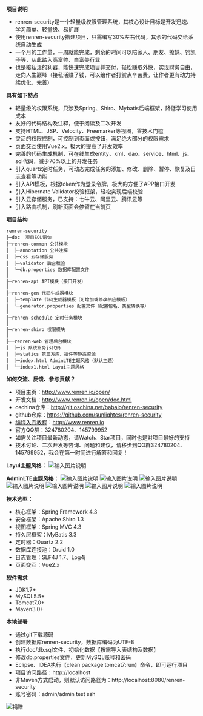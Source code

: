**项目说明** 
- renren-security是一个轻量级权限管理系统，其核心设计目标是开发迅速、学习简单、轻量级、易扩展
- 使用renren-security搭建项目，只需编写30%左右代码，其余的代码交给系统自动生成
- 一个月的工作量，一周就能完成，剩余的时间可以陪家人、朋友、撩妹、钓凯子等，从此踏入高富帅、白富美行业
- 也是接私活的利器，能快速完成项目并交付，轻松赚取外快，实现财务自由，走向人生巅峰（接私活赚了钱，可以给作者打赏点辛苦费，让作者更有动力持续优化、完善）
 


**具有如下特点** 
- 轻量级的权限系统，只涉及Spring、Shiro、Mybatis后端框架，降低学习使用成本
- 友好的代码结构及注释，便于阅读及二次开发
- 支持HTML、JSP、Velocity、Freemarker等视图，零技术门槛
- 灵活的权限控制，可控制到页面或按钮，满足绝大部分的权限需求
- 页面交互使用Vue2.x，极大的提高了开发效率
- 完善的代码生成机制，可在线生成entity、xml、dao、service、html、js、sql代码，减少70%以上的开发任务
- 引入quartz定时任务，可动态完成任务的添加、修改、删除、暂停、恢复及日志查看等功能
- 引入API模板，根据token作为登录令牌，极大的方便了APP接口开发
- 引入Hibernate Validator校验框架，轻松实现后端校验
- 引入云存储服务，已支持：七牛云、阿里云、腾讯云等
- 引入路由机制，刷新页面会停留在当前页

  
**项目结构** 
```
renren-security
├─doc  项目SQL语句
├─renren-common 公共模块
│  ├─annotation 公共注解
│  ├─oss 云存储服务
│  ├─validator 后台校验
│  └─db.properties 数据库配置文件
│ 
├─renren-api API模块（接口开发）
│ 
├─renren-gen 代码生成器模块
│  ├─template 代码生成器模板（可增加或修改相应模板）
│  └─generator.properties 配置文件（配置包名、类型转换等）
│ 
├─renren-schedule 定时任务模块
│
├─renren-shiro 权限模块
│  
├──renren-web 管理后台模块
│  ├─js 系统业务js代码
│  ├─statics 第三方库、插件等静态资源
│  ├─index.html AdminLTE主题风格（默认主题）
│  └─index1.html Layui主题风格

```


**如何交流、反馈、参与贡献？** 
- 项目主页：http://www.renren.io/open/
- 开发文档：http://www.renren.io/open/doc.html
- oschina仓库：http://git.oschina.net/babaio/renren-security
- github仓库：https://github.com/sunlightcs/renren-security
- [编程入门教程](http://www.renren.io)：http://www.renren.io   
- 官方QQ群：324780204、145799952
- 如需关注项目最新动态，请Watch、Star项目，同时也是对项目最好的支持
- 技术讨论、二次开发等咨询、问题和建议，请移步到QQ群324780204、145799952，我会在第一时间进行解答和回复！

**Layui主题风格：**
![输入图片说明](http://cdn.renren.io/img/2f6a43b9081e421ab8aa596155cd0ffc "在这里输入图片标题")

**AdminLTE主题风格：**
![输入图片说明](http://cdn.renren.io/img/44907148dd254064922a80cfddcc9b53 "在这里输入图片标题")
![输入图片说明](http://cdn.renren.io/img/f38a062145b141bf81157b495277d224 "在这里输入图片标题")
![输入图片说明](http://cdn.renren.io/img/65d7fb1906934e56abf8b8ca7e1c4541 "在这里输入图片标题")
![输入图片说明](http://cdn.renren.io/img/de740e471280429cb888f521e02ee787 "在这里输入图片标题")
![输入图片说明](http://cdn.renren.io/img/a8bc68f69288424697682f170ee40744 "在这里输入图片标题")
![输入图片说明](http://cdn.renren.io/img/92cd56f397754292a1a182f662a7e883 "在这里输入图片标题")
![输入图片说明](http://cdn.renren.io/img/0b56efe56fd64ed18e33a9e6dbb6e88c "在这里输入图片标题")







 **技术选型：** 
- 核心框架：Spring Framework 4.3
- 安全框架：Apache Shiro 1.3
- 视图框架：Spring MVC 4.3
- 持久层框架：MyBatis 3.3
- 定时器：Quartz 2.2
- 数据库连接池：Druid 1.0
- 日志管理：SLF4J 1.7、Log4j
- 页面交互：Vue2.x


 **软件需求** 
- JDK1.7+
- MySQL5.5+
- Tomcat7.0+
- Maven3.0+



 **本地部署**
- 通过git下载源码
- 创建数据库renren-security，数据库编码为UTF-8
- 执行doc/db.sql文件，初始化数据【按需导入表结构及数据】
- 修改db.properties文件，更新MySQL账号和密码
- Eclipse、IDEA执行【clean package tomcat7:run】命令，即可运行项目
- 项目访问路径：http://localhost
- 非Maven方式启动，则默认访问路径为：http://localhost:8080/renren-security
- 账号密码：admin/admin
test ssh



![捐赠](http://cdn.renren.io/donate.jpg "捐赠") 
